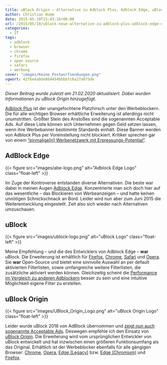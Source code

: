 ```yaml
---
title: uBlock Origin – Alternative zu Adblock Plus, Adblock Edge, uBlock etc.
author: Christian Humm
date: 2015-05-10T15:43:16+00:00
url: /2015/05/10/ublock-neue-alternative-zu-adblock-plus-adblock-edge-etc/
categories:
  - IT
tags:
  - adblock
  - browser
  - chrome
  - firefox
  - open source
  - safari
  - ẃerbung
cover: "images/Keine_Postwurfsendungen.png"
vgwort: 42f6e4a0de864494bbbbfc6a27a075de
---
```


_Dieser Beitrag wurde zuletzt am 21.02.2020 aktualisiert. Dabei wurden Informationen zu uBlock Origin hinzugefügt._

[Adblock Plus][1] ist der unangefochtene Platzhirsch unter den Werbeblockern. Die für alle wichtigen Browser erhältliche Erweiterung ist allerdings nicht unumstritten. Größter Stein des Anstoßes sind die sogenannten Acceptable Ads. Auf diese Liste können sich Unternehmen gegen Geld setzen lassen, wenn ihre Werbebanner bestimmte Standards einhält. Diese Banner werden von Adblock Plus per Voreinstellung nicht blockiert. Kritiker sprechen gar von einem [&#8220;einmalige[n] Werbenetzwerk mit Erpressungs-Potential&#8221;][2].

<!--more-->

## AdBlock Edge

{{< figure src="images/abe-logo.png" alt="Adblock Edge Logo" class="float-left" >}}

Im Zuge der Kontroverse entstanden diverse Alternativen. Die beste war dabei in meinen Augen [Adblock Edge][3]. Konzentrierte man sich doch hier auf das wesentliche – das Blockieren von Werbeanzeigen – und hatte keinen unnötigen Schnickschnack an Bord. Leider wird nun aber zum Juni 2015 die Weiterentwicklung eingestellt. Zeit also sich wieder nach Alternativen umzuschauen.

## uBlock

{{< figure src="images/ublock-logo.png" alt="uBlock Logo" class="float-left" >}}

Meine Empfehlung – und die des Entwicklers von Adblock Edge – **war** uBlock. Die Erweiterung ist erhältlich für [Firefox][4], [Chrome][5], [Safari][6] und [Opera][7]. Sie **war** Open-Source und bietet eine sinnvolle Auswahl an per default aktivierten Filterlisten, sowie umfangreiche weitere Filterlisten, die zusätzliche aktiviert werden können. Gleichzeitig scheint die [Performance im Vergleich zu anderen Adblockern][8] besser zu sein und eine intuitive Möglichkeit eigene Filter zu erstellen.

## uBlock Origin

{{< figure src="images/UBlock_Origin_Logo.png" alt="uBlock Origin Logo" class="float-left" >}}

Leider wurde uBlock 2018 von AdBlock übernommen und [zeigt nun auch sogenannte Acceptable Ads][9]. Deswegen empfehle ich den Einsatz von [uBlock Origin][10]. Die Erweiterung wird vom ursprünglichen Entwickler von uBlock entwickelt und hat inzwischen einen größeren Funktionsumfang als das Original. Erhältlich ist der Werbeblocker ebenfalls für alle gängigen Browser: [Chrome][11], [Opera][12], [Edge (Legacy)][13] bzw. [Edge (Chromium)][14] und [Firefox][15].

 [1]: https://adblockplus.org/
 [2]: http://www.mobilegeeks.de/adblock-plus-undercover-einblicke-in-ein-mafioeses-werbenetzwerk/
 [3]: http://adstomper.bitbucket.org/
 [4]: https://addons.mozilla.org/en-US/firefox/addon/ublock/
 [5]: https://chrome.google.com/webstore/detail/ublock/epcnnfbjfcgphgdmggkamkmgojdagdnn
 [6]: https://extensions.apple.com/details/?id=net.gorhill.uBlock-96G4BAKDQ9
 [7]: https://github.com/chrisaljoudi/uBlock/releases/latest
 [8]: https://github.com/chrisaljoudi/uBlock#performance
 [9]: https://ublock.org/blog/ublock-incorporates-acceptable-ads/
 [10]: https://github.com/gorhill/uBlock/
 [11]: https://chrome.google.com/webstore/detail/ublock-origin/cjpalhdlnbpafiamejdnhcphjbkeiagm
 [12]: https://addons.opera.com/extensions/details/ublock/
 [13]: https://www.microsoft.com/store/p/app/9nblggh444l4
 [14]: https://microsoftedge.microsoft.com/insider-addons/detail/odfafepnkmbhccpbejgmiehpchacaeak
 [15]: https://addons.mozilla.org/addon/ublock-origin/
